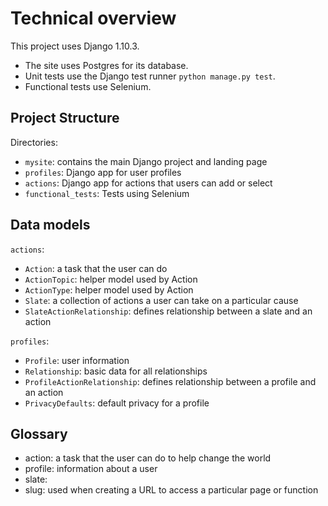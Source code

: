 # Technical overview

This project uses Django 1.10.3.

- The site uses Postgres for its database.
- Unit tests use the Django test runner `python manage.py test`.
- Functional tests use Selenium.

## Project Structure

Directories:

- `mysite`: contains the main Django project and landing page
- `profiles`: Django app for user profiles
- `actions`: Django app for actions that users can add or select
- `functional_tests`: Tests using Selenium

## Data models

`actions`:
- `Action`: a task that the user can do
- `ActionTopic`: helper model used by Action
- `ActionType`: helper model used by Action
- `Slate`: a collection of actions a user can take on a particular cause
- `SlateActionRelationship`: defines relationship between a slate
   and an action

`profiles`:
- `Profile`: user information
- `Relationship`: basic data for all relationships
- `ProfileActionRelationship`: defines relationship between a profile
   and an action
- `PrivacyDefaults`: default privacy for a profile

## Glossary

- action: a task that the user can do to help change the world
- profile: information about a user
- slate: 
- slug: used when creating a URL to access a particular page or function
